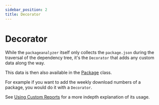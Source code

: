```yaml
---
sidebar_position: 2
title: Decorator
---
```


# Decorator
While the `packageanalyzer` itself only collects the `package.json` during the traversal of the dependency tree, it's the `Decorator` that adds any custom data along the way.

This data is then also available in the [Package](./package.md) class.

For example if you want to add the weekly download numbers of a package, you would do it with a `Decorator`.

See [Using Custom Reports](../guides/custom_reports.md) for a more indepth explanation of its usage.